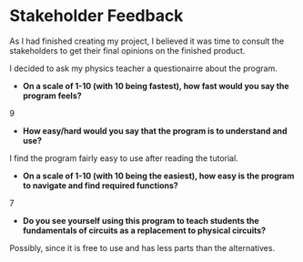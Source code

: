 # Stakeholder Feedback

As I had finished creating my project, I believed it was time to consult the stakeholders to get their final opinions on the finished product.

I decided to ask my physics teacher a questionairre about the program.

- **On a scale of 1-10 (with 10 being fastest), how fast would you say the program feels?**

9

- **How easy/hard would you say that the program is to understand and use?**

I find the program fairly easy to use after reading the tutorial.

- **On a scale of 1-10 (with 10 being the easiest), how easy is the program to navigate and find required functions?**

7

- **Do you see yourself using this program to teach students the fundamentals of circuits as a replacement to physical circuits?**

Possibly, since it is free to use and has less parts than the alternatives.

